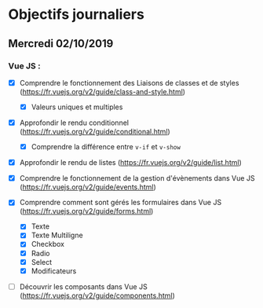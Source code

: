 # Objectifs journaliers

## Mercredi 02/10/2019

### Vue JS :

- [x] Comprendre le fonctionnement des Liaisons de classes et de styles (https://fr.vuejs.org/v2/guide/class-and-style.html)

  - [x] Valeurs uniques et multiples

- [x] Approfondir le rendu conditionnel (https://fr.vuejs.org/v2/guide/conditional.html)

  - [x] Comprendre la différence entre `v-if` et `v-show`

- [x] Approfondir le rendu de listes (https://fr.vuejs.org/v2/guide/list.html)

- [x] Comprendre le fonctionnement de la gestion d'évènements dans Vue JS (https://fr.vuejs.org/v2/guide/events.html)

- [x] Comprendre comment sont gérés les formulaires dans Vue JS (https://fr.vuejs.org/v2/guide/forms.html)

  - [x] Texte
  - [x] Texte Multiligne
  - [x] Checkbox
  - [x] Radio
  - [x] Select
  - [x] Modificateurs

- [ ] Découvrir les composants dans Vue JS (https://fr.vuejs.org/v2/guide/components.html)
